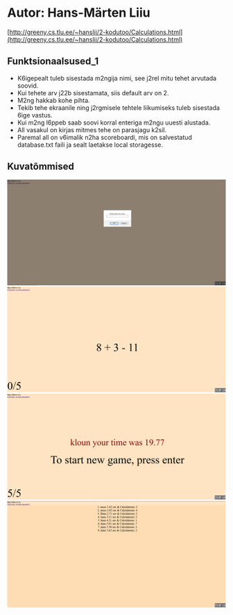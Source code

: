 # Autor: Hans-Märten Liiu
 [http://greeny.cs.tlu.ee/~hanslii/2-kodutoo/Calculations.html](http://greeny.cs.tlu.ee/~hanslii/2-kodutoo/Calculations.html)

## Funktsionaalsused_1
* K6igepealt tuleb sisestada m2ngija nimi, see j2rel mitu tehet arvutada soovid.
* Kui tehete arv j22b sisestamata, siis default arv on 2.
* M2ng hakkab kohe pihta.
* Tekib tehe ekraanile ning j2rgmisele tehtele liikumiseks tuleb sisestada 6ige vastus.
* Kui m2ng l6ppeb saab soovi korral enteriga m2ngu uuesti alustada.
* All vasakul on kirjas mitmes tehe on parasjagu k2sil.
* Paremal all on v6imalik n2ha scoreboardi, mis on salvestatud database.txt faili ja sealt laetakse local storagesse.

## Kuvatõmmised
![Source code](screenshots/pilt1.png)
![Source code](screenshots/pilt2.png)
![Source code](screenshots/pilt3.png)
![Source code](screenshots/pilt4.png)